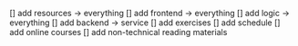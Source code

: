 
[] add resources -> everything
[] add frontend -> everything
[] add logic -> everything
[] add backend -> service
[] add exercises
[] add schedule
[] add online courses
[] add non-technical reading materials